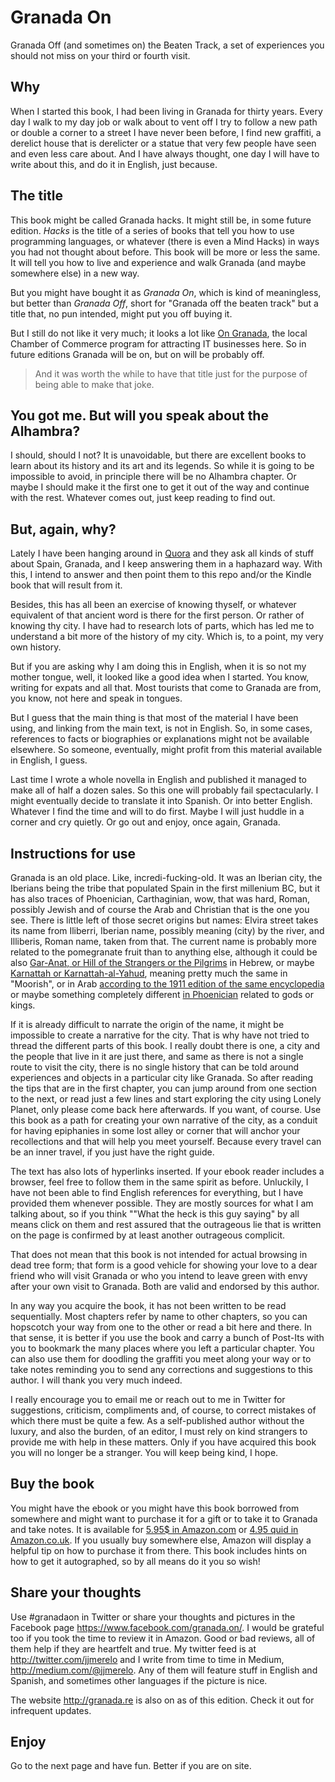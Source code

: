 Granada On
===========

Granada Off (and sometimes on) the Beaten Track, a set of experiences you should not miss on your third or fourth visit.

## Why

When I started this book, I had been living in Granada for thirty years. Every day I walk to my day job or walk about to vent off I try to follow a new path or double a corner to a street I have never been before, I find new graffiti, a derelict house that is derelicter or a statue that very few people have seen and even less care about. And I have always thought, one day I will have to write about this, and do it in English, just because.

## The title

This book might be called Granada hacks. It might still be, in some
future edition. *Hacks* is the title of a series of books that tell
you how to use programming languages, or whatever (there is even a
Mind Hacks) in ways you had not thought about before. This book will
be more or less the same. It will tell you how to live and experience
and walk Granada (and maybe somewhere else) in a new way.

But you might have bought it as *Granada On*, which is kind of
meaningless, but better than *Granada Off*, short for "Granada off the
beaten track" but a title that, no pun intended, might put you off
buying it.

But I still do not like it very much; it looks a lot like
[On Granada](http://www.ongranada.com/en/), the local Chamber of
Commerce program for attracting IT businesses here. So in future
editions Granada will be on, but on will be probably off.

>And it was worth the while to have that title just for the purpose of
>being able to make that joke. 

## You got me. But will you speak about the Alhambra?

I should, should I not? It is unavoidable, but there are excellent
books to learn about its history and its art and its legends. So while
it is going to be impossible to avoid, in principle there will be no
Alhambra chapter. Or maybe I should make it the first one to get it out
of the way and continue with the rest. Whatever comes out, just keep
reading to find out.

## But, again, why?

Lately I have been hanging around in [Quora](http://quora.com) and
they ask all kinds of stuff about Spain, Granada, and I keep answering
them in a haphazard way. With this, I intend to answer and then point
them to this repo and/or the Kindle book that will result from it. 

Besides, this has all been an exercise of knowing thyself, or whatever
equivalent of that ancient word is there for the first person. Or
rather of knowing thy city. I have had to research lots of parts,
which has led me to understand a bit more of the history of my
city. Which is, to a point, my very own history.

But if you are asking why I am doing this in English, when it is so
not my mother tongue, well, it looked like a good idea when I
started. You know, writing for expats and all that. Most tourists that
come to Granada are from, you know, not here and speak in tongues.

But I guess that the main thing is that most of the material I have
been using, and linking from the main text, is not in English. So, in
some cases, references to facts or biographies or explanations might
not be available elsewhere. So someone, eventually, might profit from
this material available in English, I guess. 

Last time I wrote a whole novella in English and published it managed
to make all of half a dozen sales. So this one will probably fail
spectacularly. 
I might eventually decide to translate it into Spanish. Or into better
English. Whatever I find the time and will to do first. Maybe I will
just huddle in a corner and cry quietly. Or go out and enjoy, once
again, Granada.


## Instructions for use

Granada is an old place. Like, incredi-fucking-old. It was an Iberian
city, the Iberians being the tribe that populated Spain in the first
millenium BC, but it has also traces of Phoenician, Carthaginian, wow,
that was hard, Roman, possibly Jewish and of course the Arab and
Christian that is the one you see. There is little left of those
secret origins but names: Elvira street takes its name from Iliberri,
Iberian name, possibly meaning (city) by the river, and Illiberis,
Roman name, taken from that. The current name is probably more related
to the pomegranate fruit than to anything else, although it could be
also
[Gar-Anat, or Hill of the Strangers or the Pilgrims](http://www.madregot.com/Sefarad.htm)
in Hebrew, or maybe
[Karnattah or Karnattah-al-Yahud](http://www.britannica.com/place/Granada-Spain),
meaning pretty much the same in "Moorish", or in Arab
[according to the 1911 edition of the same encyclopedia](http://www.theodora.com/encyclopedia/g2/granada_spain_capital.html)
or maybe something completely different
[in Phoenician](https://books.google.es/books?id=HHlZpX0XVEwC&pg=PA369&lpg=PA369&dq=karnattah&source=bl&ots=TzY2lMQo0m&sig=8O_3f9yYr0P9NOTIvGAFkTEV11Q&hl=es&sa=X&ved=0ahUKEwix3Kui8orKAhXLuBQKHRenD_Q4ChDoAQgeMAA#v=onepage&q=karnattah&f=false)
related to gods or kings. 

If it is already difficult to narrate the origin of the name, it might
be impossible to create a narrative for the city. That is why have not
tried to thread the different parts of this book. I really doubt there
is one, a city and the people that live in it are just there, and same
as there is not a single route to visit the city, there is no single
history that can be told around experiences and objects in a
particular city like Granada. So after reading the tips that are in
the first chapter, you can jump around from one section to the next,
or read just a few lines and start exploring the city using Lonely
Planet, only please come back here afterwards. If you want, of
course. Use this book as a path for creating your own narrative of the
city, as a conduit for having epiphanies in some lost alley or corner
that will anchor your recollections and that will help you meet
yourself. Because every travel can be an inner travel, if you just
have the right guide. 

The text has also lots of hyperlinks inserted. If your ebook reader
includes a browser, feel free to follow them in the same spirit as
before. Unluckily, I have not been able to find English references for
everything, but I have provided them whenever possible. They are
mostly sources for what I am talking about, so if you think ""What the
heck is this guy saying" by all means click on them and rest assured
that the outrageous lie that is written on the page is confirmed by at
least another outrageous complicit. 

That does not mean that this book is not intended for actual browsing
in dead tree form; that form is a good vehicle for showing your love
to a dear friend who will visit Granada or who you intend to leave
green with envy after your own visit to Granada. Both are valid and
endorsed by this author.

In any way you acquire the book, it has not been written to be read
sequentially. Most chapters refer by name to other chapters, so you
can hopscotch your way from one to the other or read a bit here and
there. In that sense, it is better if you use the book and carry a
bunch of Post-Its with you to bookmark the many places where you left
a particular chapter. You can also use them for doodling the graffiti
you meet along your way or to take notes reminding you to send any
corrections and suggestions to this author. I will thank you very much
indeed. 

I really encourage you to email me or reach out to me in Twitter for
suggestions, criticism, compliments and, of course, to correct
mistakes of which there must be quite a few. As a self-published
author without the luxury, and also the burden, of an editor, I must
rely on kind strangers to provide me with help in these matters. Only
if you have acquired this book you will no longer be a stranger. You
will keep being kind, I hope.

## Buy the book

You might have the ebook or you might have this book borrowed from
somewhere and might want to purchase it for a gift or to take it to
Granada and take notes. It is available for
[5.95$ in Amazon.com](https://www.amazon.com/Granada-On-Beaten-explorations-Andalusia/dp/1523257083/ref=as_sl_pc_ss_til?tag=perltutobyjjmere&linkCode=w01&linkId=3XPT2CFQUB6UBNK5&creativeASIN=1523257083)
or
[4.95 quid in Amazon.co.uk](https://www.amazon.co.uk/Granada-On-Beaten-explorations-Andalusia/dp/1523257083/ref=as_sl_pc_ss_til?tag=severawebsite-21&linkCode=w01&linkId=&creativeASIN=1523257083). If
you usually buy somewhere else, Amazon will display a helpful tip on how to
purchase it from there. This book includes hints on how to get it
autographed, so by all means do it you so wish!

## Share your thoughts

Use \#granadaon in Twitter or share your thoughts and pictures in the
Facebook page https://www.facebook.com/granada.on/. I would be
grateful too if you took the time to review it in Amazon. Good or bad
reviews, all of them help if they are heartfelt and true. My twitter
feed is at http://twitter.com/jjmerelo and I write from time to time
in Medium, http://medium.com/@jjmerelo. Any of them will feature stuff
in English and Spanish, and sometimes other languages if the picture
is nice. 

The website http://granada.re is also on as of this edition. Check it
out for infrequent updates.

## Enjoy

Go to the next page and have fun. Better if you are on site.
